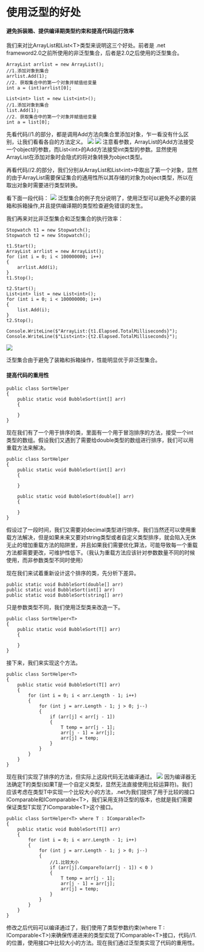 # 使用泛型的好处

#### 避免拆装箱、提供编译期类型约束和提高代码运行效率
我们来对比ArrayList和List\<T\>类型来说明这三个好处。前者是 .net frameword2.0之前所使用的非泛型集合，后者是2.0之后使用的泛型集合。
```
ArrayList arrlist = new ArrayList();
//1.添加对象到集合
arrlist.Add(1); 
//2. 获取集合中的第一个对象并赋值给变量
int a = (int)arrlist[0];

List<int> list = new List<int>();
//1.添加对象到集合
list.Add(1);
//2. 获取集合中的第一个对象并赋值给变量
int a = list[0];
```
先看代码//1.的部分，都是调用Add方法向集合里添加对象，乍一看没有什么区别，让我们看看各自的方法定义。
![](http://ouanpg9tc.bkt.clouddn.com/image/learning/generic01/ArrayList01.png)
![](http://ouanpg9tc.bkt.clouddn.com/image/learning/generic01/List01.png)
注意看参数，ArrayList的Add方法接受一个object的参数，而List\<int\>的Add方法接受int类型的参数。显然使用ArrayList在添加对象时会隐式的将对象转换为object类型。

再看代码//2.的部分，我们分别从ArrayList和List\<int\>中取出了第一个对象，显然的由于ArrayList需要保证集合的通用性所以其存储的对象为object类型，所以在取出对象时需要进行类型转换。

看下面一段代码：
![](http://ouanpg9tc.bkt.clouddn.com/image/learning/generic01/list02.png)
泛型集合的例子充分说明了，使用泛型可以避免不必要的装箱和拆箱操作,并且提供编译期的类型检查避免错误的发生。

我们再来对比非泛型集合和泛型集合的执行效率：
```
Stopwatch t1 = new Stopwatch();
Stopwatch t2 = new Stopwatch();

t1.Start();
ArrayList arrlist = new ArrayList();
for (int i = 0; i < 100000000; i++) 
{
    arrlist.Add(i);
}
t1.Stop();

t2.Start();
List<int> list = new List<int>();
for (int i = 0; i < 100000000; i++)
{
    list.Add(i);
}
t2.Stop();

Console.WriteLine($"ArrayList:{t1.Elapsed.TotalMilliseconds}");
Console.WriteLine($"List<int>:{t2.Elapsed.TotalMilliseconds}");
```
![](http://ouanpg9tc.bkt.clouddn.com/image/learning/generic01/list03.png)

泛型集合由于避免了装箱和拆箱操作，性能明显优于非泛型集合。

#### 提高代码的重用性
```
public class SortHelper
{
    public static void BubbleSort(int[] arr)
    {

    }
}
```
现在我们有了一个用于排序的类，里面有一个用于冒泡排序的方法，接受一个int类型的数组。假设我们又遇到了需要给double类型的数组进行排序，我们可以用重载方法来解决。
```
public class SortHelper
{
    public static void BubbleSort(int[] arr)
    {

    }

    public static void BubbleSort(double[] arr)
    {

    }
}
```

假设过了一段时间，我们又需要对decimal类型进行排序。我们当然还可以使用重载方法解决，但是如果未来又要对string类型或者自定义类型排序，就会陷入无休无止的增加重载方法的陷阱里，并且如果我们需要优化算法，可能导致每一个重载方法都需要更改，可维护性低下。（我认为重载方法应该针对参数数量不同的时候使用，而非参数类型不同时使用）

现在我们来试着重新设计这个排序的类，先分析下差异。
```
public static void BubbleSort(double[] arr)
public static void BubbleSort(int[] arr)
public static void BubbleSort(string[] arr)
```
只是参数类型不同，我们使用泛型类来改造一下。
```
public class SortHelper<T>
{
    public static void BubbleSort(T[] arr)
    {

    }
}
```
接下来，我们来实现这个方法。
```
public class SortHelper<T>
{
    public static void BubbleSort(T[] arr)
    {
        for (int i = 0; i < arr.Length - 1; i++)
        {
            for (int j = arr.Length - 1; j > 0; j--)
            {
                if (arr[j] < arr[j - 1])
                {
                    T temp = arr[j - 1];
                    arr[j - 1] = arr[j];
                    arr[j] = temp;
                }
            }
        }
    }
}
```
现在我们实现了排序的方法，但实际上这段代码无法编译通过。
![](http://ouanpg9tc.bkt.clouddn.com/image/learning/generic01/Sort01.png)
因为编译器无法确定T的类型(如果T是一个自定义类型，显然无法直接使用比较运算符)。我们应该考虑在类型T中实现一个比较大小的方法，.net为我们提供了用于比较的接口IComparable和IComparable\<T\>，我们采用支持泛型的版本，也就是我们需要保证类型T实现了IComparable\<T\>这个接口。
```
public class SortHelper<T> where T : IComparable<T>
{
    public static void BubbleSort(T[] arr)
    {
        for (int i = 0; i < arr.Length - 1; i++)
        {
            for (int j = arr.Length - 1; j > 0; j--)
            {
                //1.比较大小
                if (arr[j].CompareTo(arr[j - 1]) < 0 )
                {
                    T temp = arr[j - 1];
                    arr[j - 1] = arr[j];
                    arr[j] = temp;
                }
            }
        }
    }
}
```
修改之后代码可以编译通过了，我们使用了类型参数约束(where T : IComparable\<T\>)来确保传递进来的类型实现了IComparable\<T\>接口，代码//1.的位置，使用接口中比较大小的方法。现在我们通过泛型类实现了代码的重用性。